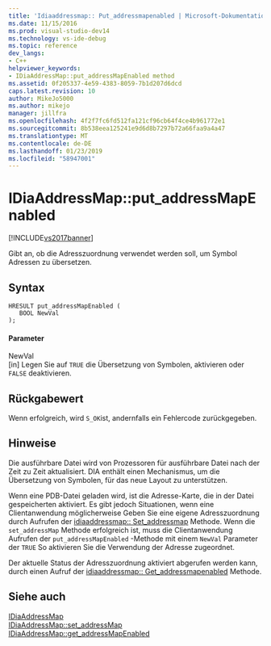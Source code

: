 ```yaml
---
title: 'Idiaaddressmap:: Put_addressmapenabled | Microsoft-Dokumentation'
ms.date: 11/15/2016
ms.prod: visual-studio-dev14
ms.technology: vs-ide-debug
ms.topic: reference
dev_langs:
- C++
helpviewer_keywords:
- IDiaAddressMap::put_addressMapEnabled method
ms.assetid: 0f205337-4e59-4383-8059-7b1d207d6dcd
caps.latest.revision: 10
author: MikeJo5000
ms.author: mikejo
manager: jillfra
ms.openlocfilehash: 4f2f7fc6fd512fa121cf96cb64f4ce4b961772e1
ms.sourcegitcommit: 8b538eea125241e9d6d8b7297b72a66faa9a4a47
ms.translationtype: MT
ms.contentlocale: de-DE
ms.lasthandoff: 01/23/2019
ms.locfileid: "58947001"
---
```

# <a name="idiaaddressmapputaddressmapenabled"></a>IDiaAddressMap::put_addressMapEnabled
[!INCLUDE[vs2017banner](../../includes/vs2017banner.md)]

Gibt an, ob die Adresszuordnung verwendet werden soll, um Symbol Adressen zu übersetzen.  
  
## <a name="syntax"></a>Syntax  
  
```cpp#  
HRESULT put_addressMapEnabled (   
   BOOL NewVal  
);  
```  
  
#### <a name="parameters"></a>Parameter  
 NewVal  
 [in] Legen Sie auf `TRUE` die Übersetzung von Symbolen, aktivieren oder `FALSE` deaktivieren.  
  
## <a name="return-value"></a>Rückgabewert  
 Wenn erfolgreich, wird `S_OK`ist, andernfalls ein Fehlercode zurückgegeben.  
  
## <a name="remarks"></a>Hinweise  
 Die ausführbare Datei wird von Prozessoren für ausführbare Datei nach der Zeit zu Zeit aktualisiert. DIA enthält einen Mechanismus, um die Übersetzung von Symbolen, für das neue Layout zu unterstützen.  
  
 Wenn eine PDB-Datei geladen wird, ist die Adresse-Karte, die in der Datei gespeicherten aktiviert. Es gibt jedoch Situationen, wenn eine Clientanwendung möglicherweise Geben Sie eine eigene Adresszuordnung durch Aufrufen der [idiaaddressmap:: Set_addressmap](../../debugger/debug-interface-access/idiaaddressmap-set-addressmap.md) Methode. Wenn die `set_addressMap` Methode erfolgreich ist, muss die Clientanwendung Aufrufen der `put_addressMapEnabled` -Methode mit einem `NewVal` Parameter der `TRUE` So aktivieren Sie die Verwendung der Adresse zugeordnet.  
  
 Der aktuelle Status der Adresszuordnung aktiviert abgerufen werden kann, durch einen Aufruf der [idiaaddressmap:: Get_addressmapenabled](../../debugger/debug-interface-access/idiaaddressmap-get-addressmapenabled.md) Methode.  
  
## <a name="see-also"></a>Siehe auch  
 [IDiaAddressMap](../../debugger/debug-interface-access/idiaaddressmap.md)   
 [IDiaAddressMap::set_addressMap](../../debugger/debug-interface-access/idiaaddressmap-set-addressmap.md)   
 [IDiaAddressMap::get_addressMapEnabled](../../debugger/debug-interface-access/idiaaddressmap-get-addressmapenabled.md)

